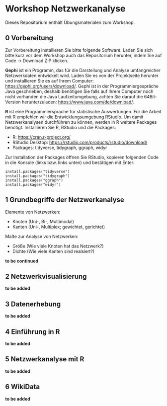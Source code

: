 # Workshop Netzwerkanalyse

Dieses Repositorium enthält Übungsmaterialen zum Workshop. 

## 0 Vorbereitung
Zur Vorbereitung installieren Sie bitte folgende Software. Laden Sie sich bitte kurz vor dem Workshop auch das Repositorium herunter, indem Sie auf Code -> Download ZIP klicken. 

**Gephi**
ist ein Programm, das für die Darstellung und Analyse umfangreicher Netzwerkdaten entwickelt wird. Laden Sie es von der Projektseite herunter und installieren Sie es auf Ihrem Computer: https://gephi.org/users/download/. Gephi ist in der Programmiergespräche Java geschrieben, deshalb benötigen Sie falls auf Ihrem Computer noch nicht vorhanden die Java Laufzeitumgebung, achten Sie darauf die 64Bit-Version herunterzuladen: https://www.java.com/de/download/.


**R**
ist eine Programmiersprache für statistische Auswertungen. Für die Arbeit mit R empfehlen wir die Entwicklungsumgebung RStudio. Um damit Netzwerkanalysen durchführen zu können, werden in R weitere Packages benötigt. Installieren Sie R, RStudio und die Packages:

- R: https://cran.r-project.org/
- RStudio Desktop: https://rstudio.com/products/rstudio/download/
- Packages: tidyverse, tidygraph, ggraph, widyr

Zur Installation der Packages öffnen Sie RStudio, kopieren folgenden Code in die Konsole (links bzw. links unten) und bestätigen mit Enter:
```
install.packages("tidyverse")
install.packages("tidygraph")
install.packages("ggraph")
install.packages("widyr")
```

## 1 Grundbegriffe der Netzwerkanalyse
Elemente von Netzwerken: 
- Knoten (Uni-, Bi-, Multimodal)
- Kanten (Uni-, Multiplex; gewichtet, gerichtet)

Maße zur Analyse von Netzwerken: 
- Größe (Wie viele Knoten hat das Netzwerk?) 
- Dichte (Wie viele Kanten sind realsiert?)

**to be continued**

## 2 Netzwerkvisualisierung 

**to be added**

## 3 Datenerhebung 

**to be added**

## 4 Einführung in R 

**to be added**

## 5 Netzwerkanalyse mit R

**to be added**

## 6 WikiData

**to be added**


